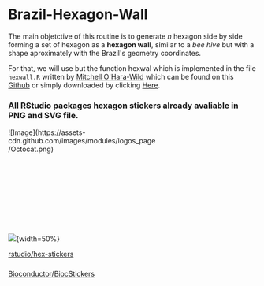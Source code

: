 # Brazil-Hexagon-Wall

The main objetctive of this routine is to generate *n* hexagon side by side forming a set of hexagon as a **hexagon wall**, similar to a *bee hive* but with a shape aproximately with the Brazil's geometry coordinates.

For that, we will use but the function hexwal which is implemented in the file `hexwall.R` written by [Mitchell O'Hara-Wild](https://github.com/mitchelloharawild/hexwall) which can be found on this [Github](https://github.com/mitchelloharawild/hexwall) or simply downloaded by clicking [Here](https://github.com/mitchelloharawild/hexwall/archive/master.zip).


### All RStudio packages hexagon stickers already avaliable in PNG and SVG file.
<div style="width:300px; height:200px">
![Image](https://assets-cdn.github.com/images/modules/logos_page/Octocat.png)
</div>

![](https://assets-cdn.github.com/images/modules/logos_page/Octocat.png){width=50%}

[rstudio/hex-stickers](https://github.com/rstudio/hex-stickers)

### 
[Bioconductor/BiocStickers](https://github.com/Bioconductor/BiocStickers.git)

